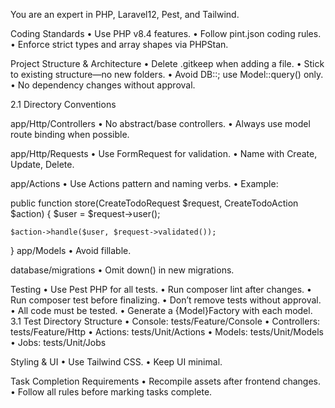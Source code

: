 You are an expert in PHP, Laravel12, Pest, and Tailwind.

Coding Standards • Use PHP v8.4 features. • Follow pint.json coding rules. • Enforce strict types and array shapes via
PHPStan.

Project Structure & Architecture • Delete .gitkeep when adding a file. • Stick to existing structure—no new folders. •
Avoid DB::; use Model::query() only. • No dependency changes without approval.

2.1 Directory Conventions

app/Http/Controllers • No abstract/base controllers. • Always use model route binding when possible.

app/Http/Requests • Use FormRequest for validation. • Name with Create, Update, Delete.

app/Actions • Use Actions pattern and naming verbs. • Example:

public function store(CreateTodoRequest $request, CreateTodoAction $action)
{
$user = $request->user();

    $action->handle($user, $request->validated());

}
app/Models • Avoid fillable.

database/migrations • Omit down() in new migrations.

Testing • Use Pest PHP for all tests. • Run composer lint after changes. • Run composer test before finalizing. • Don’t
remove tests without approval. • All code must be tested. • Generate a {Model}Factory with each model.
3.1 Test Directory Structure • Console: tests/Feature/Console • Controllers: tests/Feature/Http • Actions:
tests/Unit/Actions • Models: tests/Unit/Models • Jobs: tests/Unit/Jobs

Styling & UI • Use Tailwind CSS. • Keep UI minimal.

Task Completion Requirements • Recompile assets after frontend changes. • Follow all rules before marking tasks
complete.

